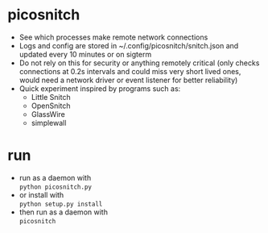 # picosnitch
- See which processes make remote network connections  
- Logs and config are stored in ~/.config/picosnitch/snitch.json and updated every 10 minutes or on sigterm  
- Do not rely on this for security or anything remotely critical (only checks connections at 0.2s intervals and could miss very short lived ones, would need a network driver or event listener for better reliability)  
- Quick experiment inspired by programs such as:  
  - Little Snitch
  - OpenSnitch
  - GlassWire
  - simplewall
# run
- run as a daemon with  
`python picosnitch.py`
- or install with  
`python setup.py install`
- then run as a daemon with  
`picosnitch`

